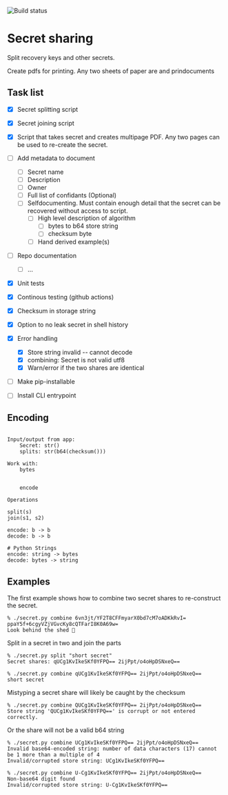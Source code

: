 ![Build status](https://github.com/foldager/secret-sharing/actions/workflows/qa.yml/badge.svg)

# Secret sharing 

Split recovery keys and other secrets.

Create pdfs for printing. Any two sheets of paper are and prindocuments 


## Task list
- [x] Secret splitting script
- [x] Secret joining script
- [x] Script that takes secret and creates multipage PDF. Any two pages can be used to re-create the secret.
- [ ] Add metadata to document
  - [ ] Secret name
  - [ ] Description
  - [ ] Owner
  - [ ] Full list of confidants (Optional)
  - [ ] Selfdocumenting. Must contain enough detail that the secret can be recovered without access to script.
    - [ ] High level description of algorithm
      - [ ] bytes to b64 store string
      - [ ] checksum byte
    - [ ] Hand derived example(s)
- [ ] Repo documentation
  - [ ] ...
- [x] Unit tests
- [x] Continous testing (github actions)
- [x] Checksum in storage string
- [x] Option to no leak secret in shell history
- [x] Error handling
  - [x] Store string invalid -- cannot decode
  - [x] combining: Secret is not valid utf8
  - [x] Warn/error if the two shares are identical
- [ ] Make pip-installable
- [ ] Install CLI entrypoint


## Encoding

```

Input/output from app:
    Secret: str()
    splits: str(b64(checksum()))

Work with:
    bytes


    encode 

Operations

split(s)
join(s1, s2)

encode: b -> b
decode: b -> b

# Python Strings
encode: string -> bytes
decode: bytes -> string
```

## Examples

The first example shows how to combine two secret shares to re-construct the secret.
```console
% ./secret.py combine 6vn3jt/YF2T8CFFmyarX0bd7cM7oADKkRvI= ppaY5f+6cgyVZjVGvcKy8cQTFarI8K0A69w=
Look behind the shed 🤭
```

Split in a secret in two and join the parts
```console
% ./secret.py split "short secret"
Secret shares: qUCg1KvIkeSKf0YFPQ== 2ijPpt/o4oHpDSNxeQ==

% ./secret.py combine qUCg1KvIkeSKf0YFPQ== 2ijPpt/o4oHpDSNxeQ==
short secret
```
Mistyping a secret share will likely be caught by the checksum
```console
% ./secret.py combine QUCg1KvIkeSKf0YFPQ== 2ijPpt/o4oHpDSNxeQ==
Store string 'QUCg1KvIkeSKf0YFPQ==' is corrupt or not entered correctly.
```
Or the share will not be a valid b64 string
```console
% ./secret.py combine UCg1KvIkeSKf0YFPQ== 2ijPpt/o4oHpDSNxeQ==
Invalid base64-encoded string: number of data characters (17) cannot be 1 more than a multiple of 4
Invalid/corrupted store string: UCg1KvIkeSKf0YFPQ==

% ./secret.py combine U-Cg1KvIkeSKf0YFPQ== 2ijPpt/o4oHpDSNxeQ==
Non-base64 digit found
Invalid/corrupted store string: U-Cg1KvIkeSKf0YFPQ==
```



